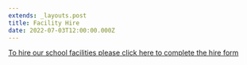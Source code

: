 ```yaml
---
extends: _layouts.post
title: Facility Hire
date: 2022-07-03T12:00:00.000Z
---
```

[ To hire our school facilities please click here to complete the hire form](https://forms.gle/TbBoiN3tZLZ9isap8)
